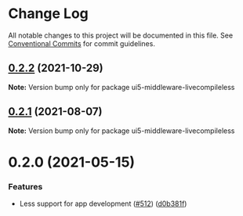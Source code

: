 # Change Log

All notable changes to this project will be documented in this file.
See [Conventional Commits](https://conventionalcommits.org) for commit guidelines.

## [0.2.2](https://github.com/ui5-community/ui5-ecosystem-showcase/compare/ui5-middleware-livecompileless@0.2.1...ui5-middleware-livecompileless@0.2.2) (2021-10-29)

**Note:** Version bump only for package ui5-middleware-livecompileless





## [0.2.1](https://github.com/ui5-community/ui5-ecosystem-showcase/compare/ui5-middleware-livecompileless@0.2.0...ui5-middleware-livecompileless@0.2.1) (2021-08-07)

**Note:** Version bump only for package ui5-middleware-livecompileless





# 0.2.0 (2021-05-15)


### Features

* Less support for app development ([#512](https://github.com/ui5-community/ui5-ecosystem-showcase/issues/512)) ([d0b381f](https://github.com/ui5-community/ui5-ecosystem-showcase/commit/d0b381f74213fd75942cc887adc66874982f2fbc))
